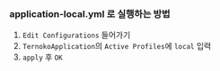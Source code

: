 ### application-local.yml 로 실행하는 방법
1. `Edit Configurations` 들어가기
2. `TernokoApplication`의 `Active Profiles`에 `local` 입력
3. `apply` 후 `OK`